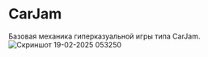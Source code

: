 # CarJam

Базовая механика гиперказуальной игры типа CarJam.
![Скриншот 19-02-2025 053250](https://github.com/user-attachments/assets/57ac94df-340c-4501-9e46-ce8abc34a76c)
